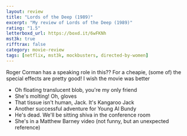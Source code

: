 ```yaml
---
layout: review
title: "Lords of the Deep (1989)"
excerpt: "My review of Lords of the Deep (1989)"
rating: "1.5"
letterboxd_url: https://boxd.it/6wFKNh
mst3k: true
rifftrax: false
category: movie-review
tags: [netflix, mst3k, mockbusters, directed-by-women]
---
```


Roger Corman has a speaking role in this?? For a cheapie, (some of) the special effects are pretty good! I wish the movie was better

- Oh floating translucent blob, you're my only friend
- She's molting! Oh, gloves
- That tissue isn't human, Jack. It's Kangaroo Jack
- Another successful adventure for Young Al Bundy
- He's dead. We'll be sitting shiva in the conference room
- She's in a Matthew Barney video (not funny, but an unexpected reference)
